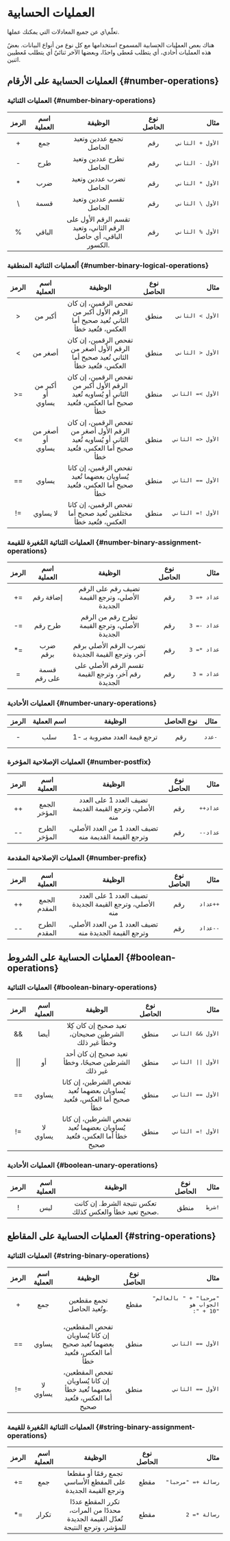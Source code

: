 ﻿---
sidebar_position: 7
---

#  العمليات الحسابية

تعلّم\ي عن جميع المعادلات التي يمكنك عملها.

هناك بعص العمليات الحسابية المسموح استخدامها مع كل نوع من أنواع البيانات. بعضُ هذه العمليات أُحادي، أي يتطلب مُعطى
واحدًا، وبعضها الآخر ثنائيٌ أي يتطلب مُعطيين اثنين.

## العمليات الحسابية على الأرقام {#number-operations}

### العمليات الثنائية {#number-binary-operations}

| الرمز | اسم العملية |                             الوظيفة                              | نوع الحاصل |                       مثال |
|:-----:|:-----------:|:----------------------------------------------------------------:|:----------:|---------------------------:|
|   +   |     جمع     |                     تجمع عددين وتعيد الحاصل                      |    رقم     | <pre> الأول + الثاني</pre> |
|   -   |     طرح     |                     تطرح عددين وتعيد الحاصل                      |    رقم     | <pre> الأول - الثاني</pre> |
|   *   |     ضرب     |                     تضرب عددين وتعيد الحاصل                      |    رقم     | <pre> الأول * الثاني</pre> |
|   \   |    قسمة     |                     تقسم عددين وتعيد الحاصل                      |    رقم     | <pre> الأول \ الثاني</pre> |
|   %   |   الباقي    | تقسم الرقم الأول على الرقم الثاني، وتعيد الباقي، أي حاصل الكسور. |    رقم     | <pre> الأول % الثاني</pre> |

### ألعمليات الثنائية المنطقية {#number-binary-logical-operations}

| الرمز |   اسم العملية    |                                           الوظيفة                                           | نوع الحاصل |                       مثال |
|:-----:|:----------------:|:-------------------------------------------------------------------------------------------:|:----------:|---------------------------:|
|   >   |     أكبر من      |      تفحص الرقمين، إن كان الرقم الأول أكبر من الثاني تُعيد صحيح أما العكس، فتُعيد خطأ       |    منطق    | <pre> الأول > الثاني</pre> |
|   <   |     أصغر من      |      تفحص الرقمين، إن كان الرقم الأول أصغر من الثاني تُعيد صحيح أما العكس، فتُعيد خطأ       |    منطق    | <pre> الأول < الثاني</pre> |
|  >=   | أكبر من أو يساوي | تفحص الرقمين، إن كان الرقم الأول أكبر من الثاني أو يُساويه تُعيد صحيح أما العكس، فتُعيد خطأ |    منطق    | <pre>الأول >= الثاني</pre> |
|  <=   | أصغر من أو يساوي | تفحص الرقمين، إن كان الرقم الأول أصغر من الثاني أو يُساويه تُعيد صحيح أما العكس، فتُعيد خطأ |    منطق    | <pre>الأول <= الثاني</pre> |
|  ==   |      يساوي       |           تفحص الرقمين، إن كانا يُساويان بعضهما تُعيد صحيح أما العكس، فتُعيد خطأ            |    منطق    | <pre>الأول == الثاني</pre> |
|  !=   |     لا يساوي     |               تفحص الرقمين، إن كانا مختلفين تُعيد صحيح أما العكس، فتُعيد خطأ                |    منطق    | <pre>الأول != الثاني</pre> |

### العمليات الثنائية المُغيرة للقيمة {#number-binary-assignment-operations}

| الرمز | اسم العملية  |                       الوظيفة                       | نوع الحاصل |                 مثال |
|:-----:|:------------:|:---------------------------------------------------:|:----------:|---------------------:|
|  +=   |  إضافة رقم   |   تضيف رقم على الرقم الأصلي، وترجع القيمة الجديدة   |    رقم     | <pre>عداد += 3</pre> |
|  -=   |   طرح رقم    |   تطرح رقم من الرقم الأصلي، وترجع القيمة الجديدة    |    رقم     | <pre>عداد -= 3</pre> |
|  *=   |   ضرب برقم   |  تضرب الرقم الأصلي برقم آخر، وترجع القيمة الجديدة   |    رقم     | <pre>عداد *= 3</pre> |
|  \=   | قسمة على رقم | تقسم الرقم الأصلي على رقم آخر، وترجع القيمة الجديدة |    رقم     | <pre>عداد \= 3</pre> |

### العمليات الأحادية {#number-unary-operations}

| الرمز | اسم العملية |           الوظيفة            | نوع الحاصل |            مثال |
|:-----:|:-----------:|:----------------------------:|:----------:|----------------:|
|   -   |     سلب     | ترجع قيمة العدد مضروبة بـ -1 |    رقم     | <pre>عدد-</pre> |

### العمليات الإصلاحية المؤخرة {#number-postfix}

| الرمز | اسم العملية  |                         الوظيفة                         | نوع الحاصل |              مثال |
|:-----:|:------------:|:-------------------------------------------------------:|:----------:|------------------:|
|  ++   | الجمع المؤخر | تضيف العدد 1 على العدد الأصلي، وترجع القيمة القديمة منه |    رقم     | <pre>++عداد</pre> |
|  --   | الطرح المؤخر | تضيف العدد 1 من العدد الأصلي، وترجع القيمة القديمة منه  |    رقم     | <pre>--عداد</pre> |

### العمليات الإصلاحية المقدمة {#number-prefix}

| الرمز | اسم العملية  |                         الوظيفة                         | نوع الحاصل |              مثال |
|:-----:|:------------:|:-------------------------------------------------------:|:----------:|------------------:|
|  ++   | الجمع المقدم | تضيف العدد 1 على العدد الأصلي، وترجع القيمة الجديدة منه |    رقم     | <pre>عداد++</pre> |
|  --   | الطرح المقدم | تضيف العدد 1 من العدد الأصلي، وترجع القيمة الجديدة منه  |    رقم     | <pre>عداد--</pre> |

## العمليات الحسابية على الشروط {#boolean-operations}

### العمليات الثنائية {#boolean-binary-operations}

| الرمز | اسم العملية |                                الوظيفة                                 | نوع الحاصل |                                              مثال |
|:-----:|:-----------:|:----------------------------------------------------------------------:|:----------:|--------------------------------------------------:|
|  &&   |    أيضا     |           تعيد صحيح إن كان كِلا الشرطين صحيحان، وخطأ غير ذلك           |    منطق    |                       <pre> الأول && الثاني</pre> |
|  \|\| |     أو     | تعيد صحيح إن كان أحد الشرطين صحيحًا، وخطأ غير ذلك |   منطق    |  <pre> الأول  \|\| الثاني</pre> |
|  ==   |    يساوي    | تفحص الشرطين، إن كانا يُساويان بعضهما تُعيد صحيح أما العكس، فتُعيد خطأ |    منطق    |                       <pre> الأول == الثاني</pre> |
|  !=   |  لا يساوي   | تفحص الشرطين، إن كانا يُساويان بعضهما تُعيد خطأ أما العكس، فتُعيد صحيح |    منطق    |                       <pre> الأول != الثاني</pre> |

### العمليات الأحادية {#boolean-unary-operations}

| الرمز | اسم العملية |                       الوظيفة                        | نوع الحاصل |            مثال |
|:-----:|:-----------:|:----------------------------------------------------:|:----------:|----------------:|
|   !   |     ليس     | تعكس نتيجة الشرط. إن كانت صحيح تعيد خطأ والعكس كذلك. |    منطق    | <pre>شرط!</pre> |

## العمليات الحسابية على المقاطع {#string-operations}

### العمليات الثنائية {#string-binary-operations}

| الرمز | اسم العملية |                                 الوظيفة                                 | نوع الحاصل |                                                    مثال |
|:-----:|:-----------:|:-----------------------------------------------------------------------:|:----------:|--------------------------------------------------------:|
|   +   |     جمع     |                       تجمع مقطعين وتُعيد الحاصل.                        |    مقطع    | <pre>"مرحبا" + " بالعالم"<br />الجواب هو :" + 10"</pre> |
|  ==   |    يساوي    | تفحص المقطعين، إن كانا يُساويان بعضهما تُعيد صحيح أما العكس، فتُعيد خطأ |    منطق    |                             <pre> الأول == الثاني</pre> |
|  !=   |  لا يساوي   | تفحص المقطعين، إن كانا يُساويان بعضهما تُعيد خطأ أما العكس، فتُعيد صحيح |    منطق    |                             <pre> الأول == الثاني</pre> |


### العمليات الثنائية المُغيرة للقيمة {#string-binary-assignment-operations}
| الرمز | اسم العملية |                                     الوظيفة                                     | نوع الحاصل |                        مثال |
|:-----:|:-----------:|:-------------------------------------------------------------------------------:|:----------:|----------------------------:|
|  +=   |     جمع     |           تجمع رقمًا أو مقطعا على المفطع الأساسي وترجع القيمة الجديدة           |    مقطع    | <pre>"رسالة += "مرحبا</pre> |
|  *=   |    تكرار    | تكرر المقطع عددًا محددًا من المرات، تُعدّل القيمة الجديدة للمؤشر، وترجع النتيجة |    مقطع    |       <pre>رسالة *= 2</pre> |
